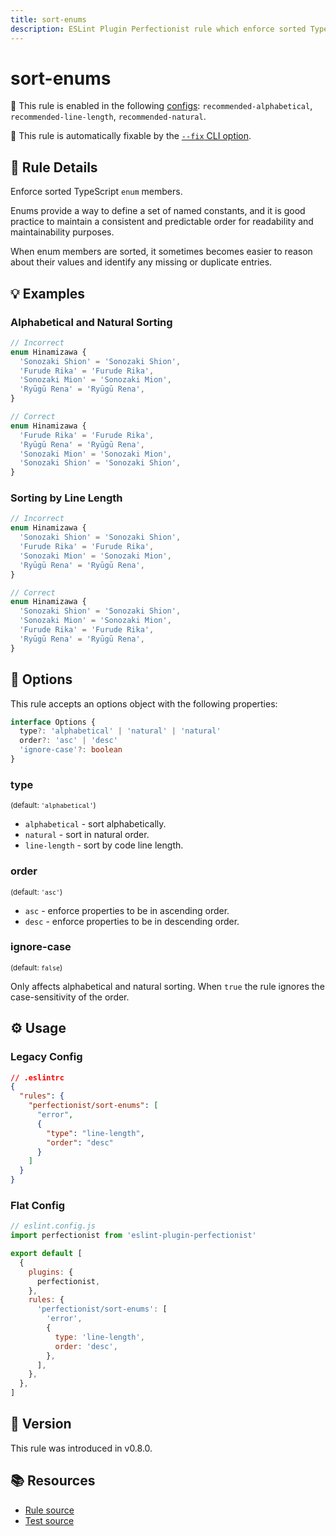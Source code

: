 ```yaml
---
title: sort-enums
description: ESLint Plugin Perfectionist rule which enforce sorted TypeScript enum members
---
```


# sort-enums

💼 This rule is enabled in the following [configs](/configs/): `recommended-alphabetical`, `recommended-line-length`, `recommended-natural`.

🔧 This rule is automatically fixable by the [`--fix` CLI option](https://eslint.org/docs/latest/user-guide/command-line-interface#--fix).

<!-- end auto-generated rule header -->

## 📖 Rule Details

Enforce sorted TypeScript `enum` members.

Enums provide a way to define a set of named constants, and it is good practice to maintain a consistent and predictable order for readability and maintainability purposes.

When enum members are sorted, it sometimes becomes easier to reason about their values and identify any missing or duplicate entries.

## 💡 Examples

### Alphabetical and Natural Sorting

```ts
// Incorrect
enum Hinamizawa {
  'Sonozaki Shion' = 'Sonozaki Shion',
  'Furude Rika' = 'Furude Rika',
  'Sonozaki Mion' = 'Sonozaki Mion',
  'Ryūgū Rena' = 'Ryūgū Rena',
}

// Correct
enum Hinamizawa {
  'Furude Rika' = 'Furude Rika',
  'Ryūgū Rena' = 'Ryūgū Rena',
  'Sonozaki Mion' = 'Sonozaki Mion',
  'Sonozaki Shion' = 'Sonozaki Shion',
}
```

### Sorting by Line Length

```ts
// Incorrect
enum Hinamizawa {
  'Sonozaki Shion' = 'Sonozaki Shion',
  'Furude Rika' = 'Furude Rika',
  'Sonozaki Mion' = 'Sonozaki Mion',
  'Ryūgū Rena' = 'Ryūgū Rena',
}

// Correct
enum Hinamizawa {
  'Sonozaki Shion' = 'Sonozaki Shion',
  'Sonozaki Mion' = 'Sonozaki Mion',
  'Furude Rika' = 'Furude Rika',
  'Ryūgū Rena' = 'Ryūgū Rena',
}
```

## 🔧 Options

This rule accepts an options object with the following properties:

```ts
interface Options {
  type?: 'alphabetical' | 'natural' | 'natural'
  order?: 'asc' | 'desc'
  'ignore-case'?: boolean
}
```

### type

<sub>(default: `'alphabetical'`)</sub>

- `alphabetical` - sort alphabetically.
- `natural` - sort in natural order.
- `line-length` - sort by code line length.

### order

<sub>(default: `'asc'`)</sub>

- `asc` - enforce properties to be in ascending order.
- `desc` - enforce properties to be in descending order.

### ignore-case

<sub>(default: `false`)</sub>

Only affects alphabetical and natural sorting. When `true` the rule ignores the case-sensitivity of the order.

## ⚙️ Usage

### Legacy Config

```json
// .eslintrc
{
  "rules": {
    "perfectionist/sort-enums": [
      "error",
      {
        "type": "line-length",
        "order": "desc"
      }
    ]
  }
}
```

### Flat Config

```js
// eslint.config.js
import perfectionist from 'eslint-plugin-perfectionist'

export default [
  {
    plugins: {
      perfectionist,
    },
    rules: {
      'perfectionist/sort-enums': [
        'error',
        {
          type: 'line-length',
          order: 'desc',
        },
      ],
    },
  },
]
```

## 🚀 Version

This rule was introduced in v0.8.0.

## 📚 Resources

- [Rule source](https://github.com/azat-io/eslint-plugin-perfectionist/blob/main/rules/sort-enums.ts)
- [Test source](https://github.com/azat-io/eslint-plugin-perfectionist/blob/main/test/sort-enums.test.ts)
